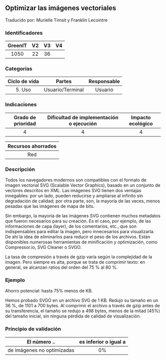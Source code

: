 ## Optimizar las imágenes vectoriales
Traducido por: Murielle Timsit y Franklin Lecointre

### Identificadores

| GreenIT |  V2  |  V3  |  V4  |
|:-------:|:----:|:----:|:----:|
|  1050   | 22  | 36 | |

### Categorías

| Ciclo de vida | Partes | Responsable  |
|:---------:|:----:|:----:|
| 5. Uso | Usuario/Terminal | Usuario |

### Indicaciones

| Grado de prioridad   | Dificultad de implementación o ejecución | Impacto ecológico   |
|:-------------------:|:-------------------------:|:---------------------:|
| 4 | 4 | 4 |

|Recursos ahorrados |
|:----------------------------------------------------------:|
| Red  |

### Descripción

Todos los navegadores modernos son compatibles con el formato de imagen vectorial SVG (Scalable Vector Graphics), basado en un conjunto de vectores descritos en XML. Las imágenes SVG tienen dos ventajas innegables: por un lado, pueden reducirse y ampliarse al infinito sin degradación de calidad; por otra parte, son, la mayoría de las veces, menos pesadas que las imágenes de mapa de bits.

Sin embargo, la mayoría de las imágenes SVG contienen muchos metadatos que fueron necesarios para su creación.
Es el caso, por ejemplo, de las informaciones de capa (layer), de los comentarios, etc., que son indispensables para editar la imagen, pero innecesarios para visualizarla. De ahí la idea de eliminarlos para reducir el peso de los archivos.
Están disponibles numerosas herramientas de minificación y optimización, como Compressor.io, SVG Cleaner o SVGO.

La tasa de compresión a través de gzip varía según la complejidad de la imagen. Pero siempre es alta, porque se trata de comprimir texto: en general, se alcanzan ratios del orden del 75 % al 80 %.

### Ejemplo

Ahorro potencial: hasta 75% menos de KB.

Hemos probado SVGO en un archivo SVG de 1 KB. Redujo su tamaño en un 36 %, de 1101 a 700 bytes. Al comprimir el archivo a través de gzip antes de su transferencia, el tamaño se redujo a 498 bytes, menos de la mitad (45%) del tamaño inicial, sin ninguna pérdida de calidad de visualización.


### Principio de validación

| El número ..   | es inferior o igual a   |  
|-------------------|:-------------------------:|
| de imágenes no optimizadas  | 0% |


